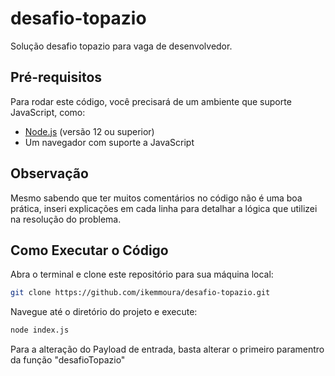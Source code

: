 # desafio-topazio

Solução desafio topazio para vaga de desenvolvedor.

## Pré-requisitos

Para rodar este código, você precisará de um ambiente que suporte JavaScript, como:

- [Node.js](https://nodejs.org/) (versão 12 ou superior)
- Um navegador com suporte a JavaScript

## Observação

Mesmo sabendo que ter muitos comentários no código não é uma boa prática, inseri explicações em cada linha para detalhar a lógica que utilizei na resolução do problema.

## Como Executar o Código

Abra o terminal e clone este repositório para sua máquina local:

```bash
git clone https://github.com/ikemmoura/desafio-topazio.git
```

Navegue até o diretório do projeto e execute:

```bash
node index.js
```

Para a alteração do Payload de entrada, basta alterar o primeiro paramentro da função "desafioTopazio"
